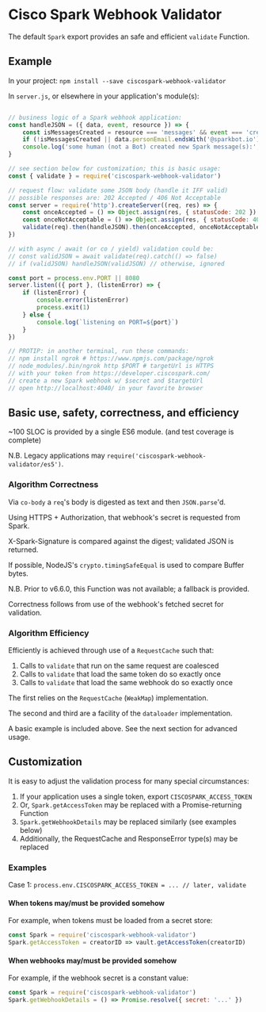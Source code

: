 # Cisco Spark Webhook Validator

The default `Spark` export provides an safe and efficient `validate` Function.

## Example

In your project: `npm install --save ciscospark-webhook-validator`

In `server.js`, or elsewhere in your application's module(s):

```javascript

// business logic of a Spark webhook application:
const handleJSON = ({ data, event, resource }) => {
	const isMessagesCreated = resource === 'messages' && event === 'created'
	if (!isMessagesCreated || data.personEmail.endsWith('@sparkbot.io')) return
	console.log('some human (not a Bot) created new Spark message(s):', data)
}

// see section below for customization; this is basic usage:
const { validate } = require('ciscospark-webhook-validator')

// request flow: validate some JSON body (handle it IFF valid)
// possible responses are: 202 Accepted / 406 Not Acceptable
const server = require('http').createServer((req, res) => {
	const onceAccepted = () => Object.assign(res, { statusCode: 202 }).end()
	const onceNotAcceptable = () => Object.assign(res, { statusCode: 406 }).end()
	validate(req).then(handleJSON).then(onceAccepted, onceNotAcceptable)
})

// with async / await (or co / yield) validation could be:
// const validJSON = await validate(req).catch(() => false)
// if (validJSON) handleJSON(validJSON) // otherwise, ignored

const port = process.env.PORT || 8080
server.listen(({ port }, (listenError) => {
	if (listenError) {
		console.error(listenError)
		process.exit(1)
	} else {
		console.log(`listening on PORT=${port}`)
	}
})

// PROTIP: in another terminal, run these commands:
// npm install ngrok # https://www.npmjs.com/package/ngrok
// node_modules/.bin/ngrok http $PORT # targetUrl is HTTPS
// with your token from https://developer.ciscospark.com/
// create a new Spark webhook w/ $secret and $targetUrl
// open http://localhost:4040/ in your favorite browser

```

## Basic use, safety, correctness, and efficiency

~100 SLOC is provided by a single ES6 module. (and test coverage is complete)

N.B. Legacy applications may `require('ciscospark-webhook-validator/es5')`.

### Algorithm Correctness

Via `co-body` a `req`'s body is digested as text and then `JSON.parse`'d.

Using HTTPS + Authorization, that webhook's secret is requested from Spark.

X-Spark-Signature is compared against the digest; validated JSON is returned.

If possible, NodeJS's `crypto.timingSafeEqual` is used to compare Buffer bytes.

N.B. Prior to v6.6.0, this Function was not available; a fallback is provided.

Correctness follows from use of the webhook's fetched secret for validation.

### Algorithm Efficiency

Efficiently is achieved through use of a `RequestCache` such that:

1) Calls to `validate` that run on the same request are coalesced
3) Calls to `validate` that load the same token do so exactly once
2) Calls to `validate` that load the same webhook do so exactly once

The first relies on the `RequestCache` (`WeakMap`) implementation.

The second and third are a facility of the `dataloader` implementation.

A basic example is included above. See the next section for advanced usage.

## Customization

It is easy to adjust the validation process for many special circumstances:

1) If your application uses a single token, export `CISCOSPARK_ACCESS_TOKEN`
2) Or, `Spark.getAccessToken` may be replaced with a Promise-returning Function
3) `Spark.getWebhookDetails` may be replaced similarly (see examples below)
4) Additionally, the RequestCache and ResponseError type(s) may be replaced

### Examples

Case 1: `process.env.CISCOSPARK_ACCESS_TOKEN = ... // later, validate`

#### When tokens may/must be provided somehow

For example, when tokens must be loaded from a secret store:

```javascript
const Spark = require('ciscospark-webhook-validator')
Spark.getAccessToken = creatorID => vault.getAccessToken(creatorID)
```

#### When webhooks may/must be provided somehow

For example, if the webhook secret is a constant value:

```javascript
const Spark = require('ciscospark-webhook-validator')
Spark.getWebhookDetails = () => Promise.resolve({ secret: '...' })
```
